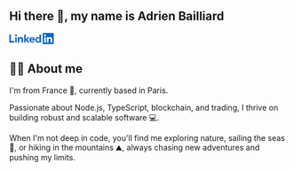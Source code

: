 ## Hi there 👋, my name is Adrien Bailliard

[<img src="assets/linkedin.svg" height="20px">](https://www.linkedin.com/in/adrien-bailliard/)

## 🙋‍♂️ About me

I'm from France 🥐, currently based in Paris.

Passionate about Node.js, TypeScript, blockchain, and trading, I thrive on building robust and scalable software 💻.

When I'm not deep in code, you'll find me exploring nature, sailing the seas 🌊, or hiking in the mountains ⛰️, always chasing new adventures and pushing my limits.
